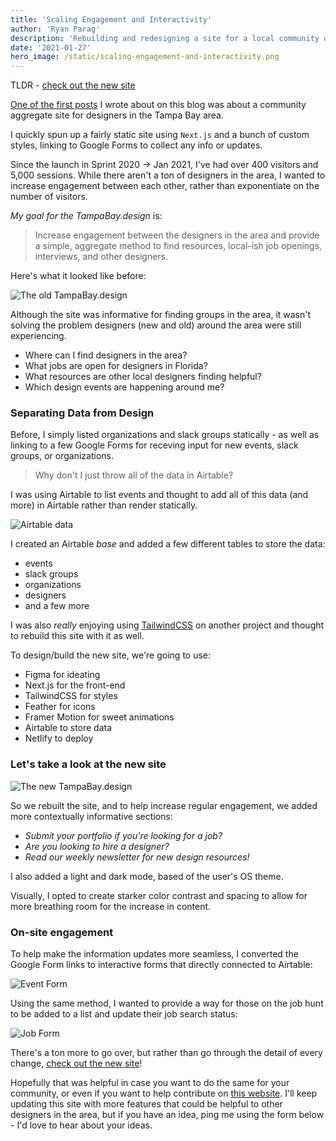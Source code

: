 ```yaml
---
title: 'Scaling Engagement and Interactivity'
author: 'Ryan Parag'
description: 'Rebuilding and redesigning a site for a local community of designers'
date: '2021-01-27'
hero_image: /static/scaling-engagement-and-interactivity.png
---
```


TLDR - [check out the new site](https://tampabay.design)

[One of the first posts](../notes/building-a-community-website) I wrote about on this blog was about a community aggregate site for designers in the Tampa Bay area.

I quickly spun up a fairly static site using `Next.js` and a bunch of custom styles, linking to Google Forms to collect any info or updates.

Since the launch in Sprint 2020 → Jan 2021, I've had over 400 visitors and 5,000 sessions. While there aren't a ton of designers in the area, I wanted to increase engagement between each other, rather than exponentiate on the number of visitors.

_My goal for the TampaBay.design_ is:

> Increase engagement between the designers in the area and provide a simple, aggregate method to find resources, local-ish job openings, interviews, and other designers.

Here's what it looked like before:

![The old TampaBay.design](../static/building-a-community-website_2.png)

Although the site was informative for finding groups in the area, it wasn't solving the problem designers (new and old) around the area were still experiencing.

- Where can I find designers in the area?
- What jobs are open for designers in Florida?
- What resources are other local designers finding helpful?
- Which design events are happening around me?

### Separating Data from Design

Before, I simply listed organizations and slack groups statically - as well as linking to a few Google Forms for receving input for new events, slack groups, or organizations.

> Why don't I just throw all of the data in Airtable?

I was using Airtable to list events and thought to add all of this data (and more) in Airtable rather than render statically.

![Airtable data](../static/scaling-engagement-and-interactivity_2.png)

I created an Airtable _base_ and added a few different tables to store the data:
- events
- slack groups
- organizations
- designers
- and a few more

I was also _really_ enjoying using [TailwindCSS](https://tailwindcss.com/) on another project and thought to rebuild this site with it as well.

To design/build the new site, we're going to use:
- Figma for ideating
- Next.js for the front-end
- TailwindCSS for styles
- Feather for icons
- Framer Motion for sweet animations
- Airtable to store data
- Netlify to deploy

### Let's take a look at the new site

![The new TampaBay.design](../static/scaling-engagement-and-interactivity_3.png)

So we rebuilt the site, and to help increase regular engagement, we added more contextually informative sections:

- _Submit your portfolio if you're looking for a job?_
- _Are you looking to hire a designer?_
- _Read our weekly newsletter for new design resources!_

I also added a light and dark mode, based of the user's OS theme.

Visually, I opted to create starker color contrast and spacing to allow for more breathing room for the increase in content.

### On-site engagement

To help make the information updates more seamless, I converted the Google Form links to interactive forms that directly connected to Airtable:

![Event Form](../static/scaling-engagement-and-interactivity_4.png)

Using the same method, I wanted to provide a way for those on the job hunt to be added to a list and update their job search status:

![Job Form](../static/scaling-engagement-and-interactivity_5.png)

There's a ton more to go over, but rather than go through the detail of every change, [check out the new site](https://tampabay.design)!

Hopefully that was helpful in case you want to do the same for your community, or even if you want to help contribute on [this website](https://github.com/TampaBayDesigners/tampabaydesigners). I'll keep updating this site with more features that could be helpful to other designers in the area, but if you have an idea, ping me using the form below - I'd love to hear about your ideas.
